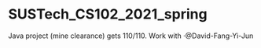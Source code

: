# SUSTech_CS102_2021_spring
Java project (mine clearance) gets 110/110.
Work with ·@David-Fang-Yi-Jun
